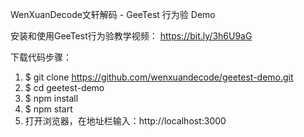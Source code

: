 WenXuanDecode文轩解码 - GeeTest 行为验 Demo

安装和使用GeeTest行为验教学视频：
https://bit.ly/3h6U9aG

下载代码步骤：
1. $ git clone https://github.com/wenxuandecode/geetest-demo.git
2. $ cd geetest-demo
3. $ npm install
4. $ npm start
5. 打开浏览器，在地址栏输入：http://localhost:3000
